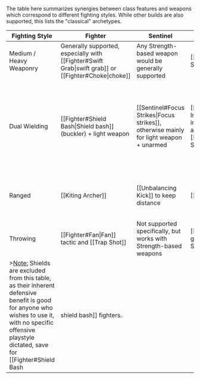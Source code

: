 The table here summarizes synergies between class features and weapons which correspond to different fighting styles. While other builds are also supported, this lists the "classical" archetypes.

| Fighting Style          | Fighter                                                                                             | Sentinel                                                                               | Transmuter                                                                                                                                             | Trickster                                                                                                                                                                                                                                            |
| ----------------------- | --------------------------------------------------------------------------------------------------- | -------------------------------------------------------------------------------------- | ------------------------------------------------------------------------------------------------------------------------------------------------------ | ---------------------------------------------------------------------------------------------------------------------------------------------------------------------------------------------------------------------------------------------------- |
| Medium / Heavy Weaponry | Generally supported, especially with [[Fighter#Swift Grab\|swift grab]] or [[Fighter#Choke\|choke]] | Any Strength-based weapon would be generally supported                                 | [[Precise Strike]], [[Wrist Shock]]                                                                                                                    | Primarily supports [[Weaponsmith#Martial Melee Weapons\|glaives, rapiers and estocs]]                                                                                                                                                                |
| Dual Wielding           | [[Fighter#Shield Bash\|Shield bash]] (buckler) + light weapon                                       | [[Sentinel#Focus Strikes\|Focus strikes]], otherwise mainly for light weapon + unarmed | [[Transmuter#Alchemechanical Infusion\|Alchemecanical infusion]] encourages multiple attacks, especially with [[Alchemist#Harmful Substances\|venoms]] | Not recommended, as [[Trickster#Cunning Action\|cunning actions]] are usually more action-effective, and [[Trickster#Quick Attack\|quick attack]] nullifies the need for dual wielding up until [[Trickster#Versatile Rotation\|versatile rotation]] |
| Ranged                  | [[Kiting Archer]]                                                                                   | [[Unbalancing Kick]] to keep distance                                                  | [[Deadly Shattering]]                                                                                                                                  | [[Trickster#All Out\|All Out]] and [[Trickshot]], in addition to useful [[Trickster#Cunning Action\|cunning actions]]                                                                                                                                |
| Throwing                | [[Fighter#Fan\|Fan]] tactic and [[Trap Shot]]                                                       | Not supported specifically, but works with Strength-based weapons                      | [[Alchemist#Bombs\|Bombs]] generally and [[Deadly Shattering]]                                                                                         | [[Trickster#All Out\|All out]] and [[Pinning Toss]]                                                                                                                                                                                                  |
><u>Note:</u> Shields are excluded from this table, as their inherent defensive benefit is good for anyone who wishes to use it, with no specific offensive playstyle dictated, save for [[Fighter#Shield Bash|shield bash]] fighters.